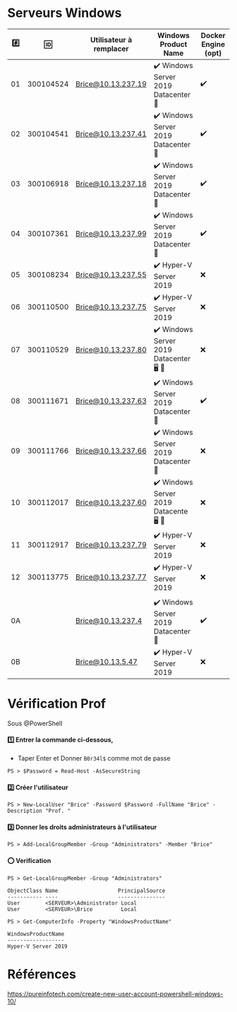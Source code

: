 # Serveurs Windows


|:hash:| :id:      | Utilisateur à remplacer | Windows Product Name                                  | Docker Engine (opt)| 
|------|-----------|-------------------------|-------------------------------------------------------|------------------|
| 01   | 300104524 | Brice@10.13.237.19      |:heavy_check_mark: Windows Server 2019 Datacenter :key:|:heavy_check_mark:|
| 02   | 300104541 | Brice@10.13.237.41      |:heavy_check_mark: Windows Server 2019 Datacenter :key:|:heavy_check_mark:|
| 03   | 300106918 | Brice@10.13.237.18      |:heavy_check_mark: Windows Server 2019 Datacenter :key:|:heavy_check_mark:|
| 04   | 300107361 | Brice@10.13.237.99      |:heavy_check_mark: Windows Server 2019 Datacenter :key:|:heavy_check_mark:|
| 05   | 300108234 | Brice@10.13.237.55      |:heavy_check_mark: Hyper-V Server 2019                 |:x:                           |
| 06   | 300110500 | Brice@10.13.237.75      |:heavy_check_mark: Hyper-V Server 2019                 |:x:                           |
| 07   | 300110529 | Brice@10.13.237.80      |:heavy_check_mark: Windows Server 2019 Datacenter :desktop_computer: :key: |:x:                           |
| 08   | 300111671 | Brice@10.13.237.63      |:heavy_check_mark: Windows Server 2019 Datacenter :key:|:heavy_check_mark:            |
| 09   | 300111766 | Brice@10.13.237.66      |:heavy_check_mark: Windows Server 2019 Datacenter :key:|:x:                           |
| 10   | 300112017 | Brice@10.13.237.60      |:heavy_check_mark: Windows Server 2019 Datacente :desktop_computer: :key: |:x:                           |
| 11   | 300112917 | Brice@10.13.237.79      |:heavy_check_mark: Hyper-V Server 2019                 |:x:                           |
| 12   | 300113775 | Brice@10.13.237.77      |:heavy_check_mark: Hyper-V Server 2019                 |:x:                           |
|      |           |                         |                                                       |                              |
| 0A   |           | Brice@10.13.237.4       |:heavy_check_mark: Windows Server 2019 Datacenter :key:|:heavy_check_mark:            |
| 0B   |           | Brice@10.13.5.47        |:heavy_check_mark: Hyper-V Server 2019                 |:x:                           |


# Vérification Prof

Sous @PowerShell

#### :one: Entrer la commande ci-dessous, 

* Taper Enter et Donner `B0r34l$` comme mot de passe

```
PS > $Password = Read-Host -AsSecureString 
```

#### :two: Créer l'utilisateur

```
PS > New-LocalUser "Brice" -Password $Password -FullName "Brice" -Description "Prof. "
```

#### :three: Donner les droits administrateurs à l'utilisateur

```
PS > Add-LocalGroupMember -Group "Administrators" -Member "Brice"
```

#### :o: Verification


```
PS > Get-LocalGroupMember -Group "Administrators"

ObjectClass Name                   PrincipalSource
----------- ----                   ---------------
User        <SERVEUR>\Administrator Local
User        <SERVEUR>\Brice         Local
```


```
PS > Get-ComputerInfo -Property "WindowsProductName"

WindowsProductName
------------------
Hyper-V Server 2019
```

# Références

https://pureinfotech.com/create-new-user-account-powershell-windows-10/
